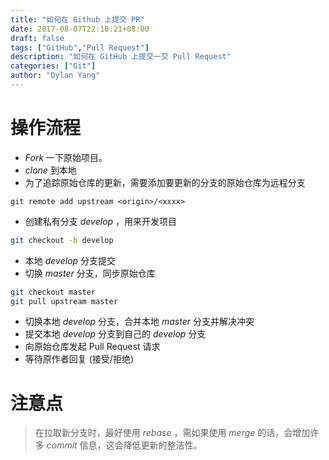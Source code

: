 ```yaml
---
title: "如何在 Github 上提交 PR"
date: 2017-08-07T22:10:21+08:00
draft: false
tags: ["GitHub","Pull Request"]
description: "如何在 GitHub 上提交一交 Pull Request"
categories: ["Git"]
author: "Dylan Yang"
---
```


# 操作流程

- *Fork* 一下原始项目。
- *clone* 到本地
- 为了追踪原始仓库的更新，需要添加要更新的分支的原始仓库为远程分支

``` shell
git remote add upstream <origin>/<xxxx>
```

- 创建私有分支 _develop_ ，用来开发项目

``` sh
git checkout -b develop
```

- 本地 _develop_ 分支提交
- 切换 _master_ 分支，同步原始仓库
 
``` sh
git checkout master
git pull upstream master
```
 
- 切换本地 _develop_ 分支，合并本地 _master_ 分支并解决冲突
- 提交本地 _develop_ 分支到自己的 _develop_ 分支
- 向原始仓库发起 Pull Request 请求
- 等待原作者回复 (接受/拒绝)

# 注意点

> 在拉取新分支时，最好使用 *rebase* ，需如果使用 *merge* 的话，会增加许多 *commit* 信息，这会降低更新的整洁性。